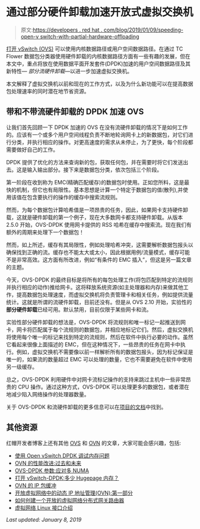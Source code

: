 # 通过部分硬件卸载加速开放式虚拟交换机

> 原文:[https://developers . red hat . com/blog/2019/01/09/speeding-open-v switch-with-partial-hardware-offloading](https://developers.redhat.com/blog/2019/01/09/speeding-up-open-vswitch-with-partial-hardware-offloading)

[打开 vSwitch (OVS)](http://www.openvswitch.org/) 可以使用内核数据路径或用户空间数据路径。在通过 TC Flower 数据包分类器使用硬件卸载的内核数据路径方面有一些有趣的发展，但在本文中，重点将放在使用数据平面开发套件(DPDK)加速的用户空间数据路径及其新特性— *部分流硬件卸载*—以进一步加速虚拟交换机。

本文解释了虚拟交换机以前和现在的工作方式，以及为什么新功能可以在提高数据包处理速率的同时潜在地节省资源。

## 带和不带流硬件卸载的 DPDK 加速 OVS

让我们首先回顾一下 DPDK 加速的 OVS 在没有流硬件卸载的情况下是如何工作的。应该有一个或多个用户空间线程负责不断地轮询网卡上的新数据包，对它们进行分类，并执行相应的操作。对更高速度的需求从未停止，为了更快，每个阶段都需要做好自己的工作。

DPDK 提供了优化的方法来查询新的包，获取任何包，并在需要时将它们发送出去。这是输入输出部分。接下来是数据包分类，依次包括三个阶段。

第一阶段在收到称为 EMC(精确匹配缓存)的数据包时使用。正如您所料，这是最快的机制，但它也有局限性。基本思想是计算一个特定于数据包的值(散列),并使用该值在包含要执行的操作的缓存中搜索流规则。

然而，为每个数据包计算哈希值是一项昂贵的任务，因此，如果网卡支持硬件卸载，这就是硬件卸载的第一个例子，现在大多数网卡都支持硬件卸载。从版本 2.5.0 开始，OVS-DPDK 使用网卡提供的 RSS 哈希在缓存中搜索流。现在我们有额外的周期来处理下一个数据包！

然而，如上所述，缓存有其局限性，例如处理哈希冲突，这需要解析数据包报头以确保找到正确的流。缓存也不能太大或太小，因此根据用例/流量模式，缓存可能不是非常高效。这方面有所改进，例如“有条件的 EMC 插入”，但这是另一篇文章的主题。

今天，OVS-DPDK 的最终目标是将所有的每包处理工作(将包匹配到特定的流规则并执行相应的动作)推给网卡。这将释放系统资源(如主处理器和内存)来做其他工作，提高数据包处理速度，而虚拟交换机将负责管理卡和相关任务，例如提供流量统计。这就是所谓的流硬件卸载，目前还没有。但是从 OVS 2.10 开始，实验性的**部分硬件卸载**已经可用。默认禁用，目前仅限于某些网卡和流。

实验性部分硬件卸载的想法是，OVS-DPDK 将流规则和唯一标记一起推送到网卡，网卡将匹配属于每个流规则的数据包，并相应地标记它们。然后，虚拟交换机将使用每个唯一的标记来找到特定的流规则，然后在软件中执行必要的动作。虽然它看起来很像上面描述的 EMC，但在这种情况下，一些昂贵的任务在网卡中执行。例如，虚拟交换机不需要像以前一样解析所有的数据包报头，因为标记保证是唯一的，如果流的数量超过 EMC 可以处理的数量，它也不需要避免在软件中使用另一级缓存。

总之，OVS-DPDK 利用硬件中对网卡流标记操作的支持来跳过主机中一些非常昂贵的 CPU 操作。通过这种方式，OVS-DPDK 可以处理更多的数据包，或者潜在地减少陷入网络操作的处理器数量。

关于 OVS-DPDK 和流硬件卸载的更多信息可以在[项目的文档](https://github.com/openvswitch/ovs/blob/master/Documentation/howto/dpdk.rst)中找到。

## 其他资源

红帽开发者博客上还有其他 [OVS](https://developers.redhat.com/blog/?s=openvswitch) 和 [OVN](https://developers.redhat.com/blog/?s=OVN) 的文章，大家可能会感兴趣，包括:

*   [使用 Open vSwitch DPDK 调试内存问题](https://developers.redhat.com/blog/2018/06/14/debugging-ovs-dpdk-memory-issues/)
*   [OVN 的性能改进:过去和未来](https://developers.redhat.com/blog/2019/01/02/performance-improvements-in-ovn-past-and-future)
*   [OVS-DPDK 参数:应对多 NUMA](https://developers.redhat.com/blog/2017/06/28/ovs-dpdk-parameters-dealing-with-multi-numa/)
*   [打开 vSwitch-DPDK:多少 Hugepage 内存？](https://developers.redhat.com/blog/2018/03/16/ovs-dpdk-hugepage-memory/)
*   [OVN 的 IP 包缓冲](https://developers.redhat.com/blog/2018/12/07/ip-packet-buffering-in-ovn/)
*   [开放虚拟网络中的动态 IP 地址管理(OVN):第一部分](https://developers.redhat.com/blog/2018/09/03/ovn-dynamic-ip-address-management)
*   [如何创建一个开放的虚拟网络分布式网关路由器](https://developers.redhat.com/blog/2018/11/08/how-to-create-an-open-virtual-network-distributed-gateway-router/)
*   [虚拟网络 Linux 接口介绍](https://developers.redhat.com/blog/2018/10/22/introduction-to-linux-interfaces-for-virtual-networking/)

*Last updated: January 8, 2019*